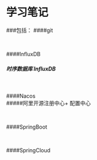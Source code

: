 # 学习笔记

###包括：
####git  

<br/>

####InfluxDB  
##### 时序数据库 InfluxDB  

<br/>

####Nacos  
#####阿里开源注册中心+ 配置中心  

<br/>

####SpringBoot  

<br/>

####SpringCloud  